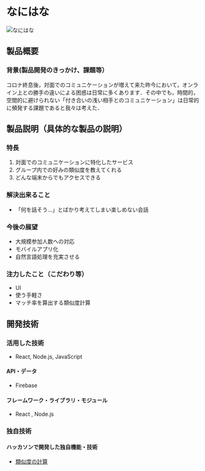 # なにはな

![なにはな](https://github.com/user-attachments/assets/22e64742-815e-4692-b199-13d0248e0cf8)

## 製品概要
### 背景(製品開発のきっかけ、課題等）
コロナ終息後，対面でのコミュニケーションが増えて来た昨今において，オンライン上との勝手の違いによる困惑は日常に多くあります．その中でも，時間的，空間的に避けられない「付き合いの浅い相手とのコミュニケーション」は日常的に頻発する課題であると我々は考えた．

## 製品説明（具体的な製品の説明）
### 特長
1. 対面でのコミュニケーションに特化したサービス
2. グループ内での好みの類似度を教えてくれる
3. どんな端末からでもアクセスできる

### 解決出来ること
- 「何を話そう...」とばかり考えてしまい楽しめない会話

### 今後の展望
- 大規模参加人数への対応
- モバイルアプリ化
- 自然言語処理を充実させる

### 注力したこと（こだわり等）
- UI
- 使う手軽さ
- マッチ率を算出する類似度計算

## 開発技術
### 活用した技術
- React, Node.js, JavaScript
#### API・データ
- Firebase
#### フレームワーク・ライブラリ・モジュール
- React , Node.js

### 独自技術
#### ハッカソンで開発した独自機能・技術
- [類似度の計算](https://github.com/jphacks/sd_2407/commit/8c2589ccb7ca97cc831029f412a938c0957b9aa1)
